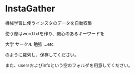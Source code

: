 # InstaGather
機械学習に使うインスタのデータを自動収集

使う際はword.txtを作り、関心のあるキーワードを

大学
サークル
勉強
…etc

のように羅列し、保存してください。

また、usersおよびinfoという空のフォルダを用意してください。
